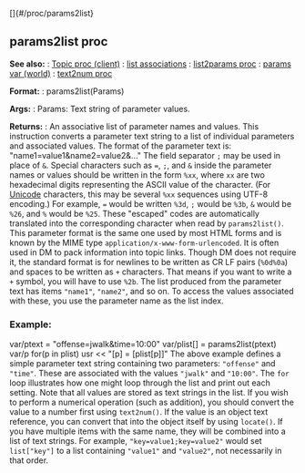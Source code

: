 []{#/proc/params2list}
## params2list proc
**See also:**
:   [Topic proc (client)](#/client/proc/Topic)
:   [list associations](#/list/associations)
:   [list2params proc](#/proc/list2params)
:   [params var (world)](#/world/var/params)
:   [text2num proc](#/proc/text2num)
<!-- -->
**Format:**
:   params2list(Params)
<!-- -->
**Args:**
:   Params: Text string of parameter values.
<!-- -->
**Returns:**
:   An associative list of parameter names and values.
This instruction converts a parameter text string to a list of
individual parameters and associated values. The format of the parameter
text is: \"name1=value1&name2=value2&\...\"
The field separator `;` may be used in place of `&`.
Special characters such as `=`, `;`, and `&` inside the parameter names
or values should be written in the form `%xx`, where `xx` are two
hexadecimal digits representing the ASCII value of the character. (For
[Unicode](#/%7Bnotes%7D/Unicode) characters, this may be several `%xx`
sequences using UTF-8 encoding.) For example, `=` would be written
`%3d`, `;` would be `%3b`, `&` would be `%26`, and `%` would be `%25`.
These \"escaped\" codes are automatically translated into the
corresponding character when read by `params2list()`.
This parameter format is the same one used by most HTML forms and is
known by the MIME type `application/x-www-form-urlencoded`. It is often
used in DM to pack information into topic links. Though DM does not
require it, the standard format is for newlines to be written as CR LF
pairs (`%0d%0a`) and spaces to be written as `+` characters. That means
if you want to write a `+` symbol, you will have to use `%2b`.
The list produced from the parameter text has items `"name1"`,
`"name2"`, and so on. To access the values associated with these, you
use the parameter name as the list index.
### Example:
var/ptext = \"offense=jwalk&time=10:00\" var/plist\[\] =
params2list(ptext) var/p for(p in plist) usr \<\< \"\[p\] =
\[plist\[p\]\]\"
The above example defines a simple parameter text string containing two
parameters: `"offense"` and `"time"`. These are associated with the
values `"jwalk"` and `"10:00"`. The `for` loop illustrates how one might
loop through the list and print out each setting.
Note that all values are stored as text strings in the list. If you wish
to perform a numerical operation (such as addition), you should convert
the value to a number first using `text2num()`. If the value is an
object text reference, you can convert that into the object itself by
using `locate()`.
If you have multiple items with the same name, they will be combined
into a list of text strings. For example, `"key=value1;key=value2"`
would set `list["key"]` to a list containing `"value1"` and `"value2"`,
not necessarily in that order.